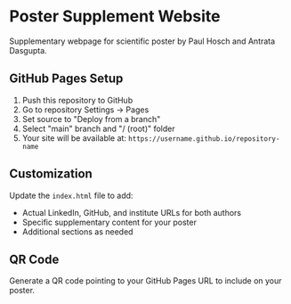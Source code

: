 # Poster Supplement Website

Supplementary webpage for scientific poster by Paul Hosch and Antrata Dasgupta.

## GitHub Pages Setup

1. Push this repository to GitHub
2. Go to repository Settings → Pages
3. Set source to "Deploy from a branch"
4. Select "main" branch and "/ (root)" folder
5. Your site will be available at: `https://username.github.io/repository-name`

## Customization

Update the `index.html` file to add:

- Actual LinkedIn, GitHub, and institute URLs for both authors
- Specific supplementary content for your poster
- Additional sections as needed

## QR Code

Generate a QR code pointing to your GitHub Pages URL to include on your poster.
